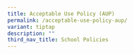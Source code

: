 ```yaml
---
title: Acceptable Use Policy (AUP)
permalink: /acceptable-use-policy-aup/
variant: tiptap
description: ""
third_nav_title: School Policies
---
```

